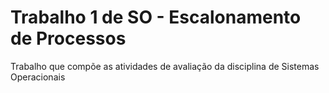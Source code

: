 # Trabalho 1 de SO - Escalonamento de Processos
Trabalho que compõe as atividades de avaliação da disciplina de Sistemas Operacionais
